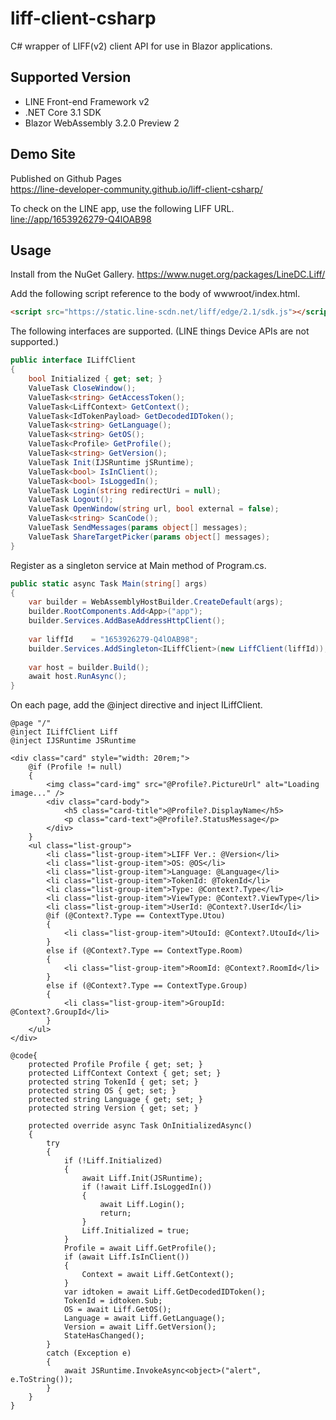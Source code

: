 # liff-client-csharp
C# wrapper of LIFF(v2) client API for use in Blazor applications.

## Supported Version
- LINE Front-end Framework v2
- .NET Core 3.1 SDK
- Blazor WebAssembly 3.2.0 Preview 2

## Demo Site 
Published on Github Pages  
https://line-developer-community.github.io/liff-client-csharp/

To check on the LINE app, use the following LIFF URL.  
[line://app/1653926279-Q4lOAB98](line://app/1653926279-Q4lOAB98)


## Usage
Install from the NuGet Gallery.
https://www.nuget.org/packages/LineDC.Liff/


Add the following script reference to the body of wwwroot/index.html.

```html
<script src="https://static.line-scdn.net/liff/edge/2.1/sdk.js"></script>
```


The following interfaces are supported. (LINE things Device APIs are not supported.)
```cs
public interface ILiffClient
{
    bool Initialized { get; set; }
    ValueTask CloseWindow();
    ValueTask<string> GetAccessToken();
    ValueTask<LiffContext> GetContext();
    ValueTask<IdTokenPayload> GetDecodedIDToken();
    ValueTask<string> GetLanguage();
    ValueTask<string> GetOS();
    ValueTask<Profile> GetProfile();
    ValueTask<string> GetVersion();
    ValueTask Init(IJSRuntime jSRuntime);
    ValueTask<bool> IsInClient();
    ValueTask<bool> IsLoggedIn();
    ValueTask Login(string redirectUri = null);
    ValueTask Logout();
    ValueTask OpenWindow(string url, bool external = false);
    ValueTask<string> ScanCode();
    ValueTask SendMessages(params object[] messages);
    ValueTask ShareTargetPicker(params object[] messages);
}
```

Register as a singleton service at Main method of Program.cs.
```cs
public static async Task Main(string[] args)
{
    var builder = WebAssemblyHostBuilder.CreateDefault(args);
    builder.RootComponents.Add<App>("app");
    builder.Services.AddBaseAddressHttpClient();
    
    var liffId    = "1653926279-Q4lOAB98";
    builder.Services.AddSingleton<ILiffClient>(new LiffClient(liffId));
    
    var host = builder.Build();
    await host.RunAsync();
}
```

On each page, add the @inject directive and inject ILiffClient.

```cshtml
@page "/"
@inject ILiffClient Liff
@inject IJSRuntime JSRuntime

<div class="card" style="width: 20rem;">
    @if (Profile != null)
    {
        <img class="card-img" src="@Profile?.PictureUrl" alt="Loading image..." />
        <div class="card-body">
            <h5 class="card-title">@Profile?.DisplayName</h5>
            <p class="card-text">@Profile?.StatusMessage</p>
        </div>
    }
    <ul class="list-group">
        <li class="list-group-item">LIFF Ver.: @Version</li>
        <li class="list-group-item">OS: @OS</li>
        <li class="list-group-item">Language: @Language</li>
        <li class="list-group-item">TokenId: @TokenId</li>
        <li class="list-group-item">Type: @Context?.Type</li>
        <li class="list-group-item">ViewType: @Context?.ViewType</li>
        <li class="list-group-item">UserId: @Context?.UserId</li>
        @if (@Context?.Type == ContextType.Utou)
        {
            <li class="list-group-item">UtouId: @Context?.UtouId</li>
        }
        else if (@Context?.Type == ContextType.Room)
        {
            <li class="list-group-item">RoomId: @Context?.RoomId</li>
        }
        else if (@Context?.Type == ContextType.Group)
        {
            <li class="list-group-item">GroupId: @Context?.GroupId</li>
        }
    </ul>
</div>

@code{
    protected Profile Profile { get; set; }
    protected LiffContext Context { get; set; }
    protected string TokenId { get; set; }
    protected string OS { get; set; }
    protected string Language { get; set; }
    protected string Version { get; set; }

    protected override async Task OnInitializedAsync()
    {
        try
        {
            if (!Liff.Initialized)
            {
                await Liff.Init(JSRuntime);
                if (!await Liff.IsLoggedIn())
                {
                    await Liff.Login();
                    return;
                }
                Liff.Initialized = true;
            }
            Profile = await Liff.GetProfile();
            if (await Liff.IsInClient())
            {
                Context = await Liff.GetContext();
            }
            var idtoken = await Liff.GetDecodedIDToken();
            TokenId = idtoken.Sub;
            OS = await Liff.GetOS();
            Language = await Liff.GetLanguage();
            Version = await Liff.GetVersion();
            StateHasChanged();
        }
        catch (Exception e)
        {
            await JSRuntime.InvokeAsync<object>("alert", e.ToString());
        }
    }
}

```
